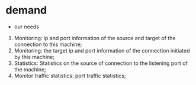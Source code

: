 # demand
- our needs
1. Monitoring: ip and port information of the source and target of the connection to this machine;
2. Monitoring: the target ip and port information of the connection initiated by this machine;
3. Statistics: Statistics on the source of connection to the listening port of the machine;
4. Monitor traffic statistics: port traffic statistics;
